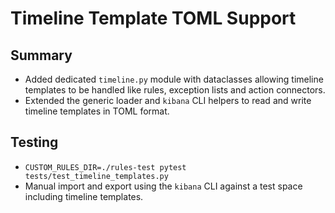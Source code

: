 # Timeline Template TOML Support

## Summary
- Added dedicated `timeline.py` module with dataclasses allowing timeline templates to be handled like rules, exception lists and action connectors.
- Extended the generic loader and `kibana` CLI helpers to read and write timeline templates in TOML format.

## Testing
- `CUSTOM_RULES_DIR=./rules-test pytest tests/test_timeline_templates.py`
- Manual import and export using the `kibana` CLI against a test space including timeline templates.
